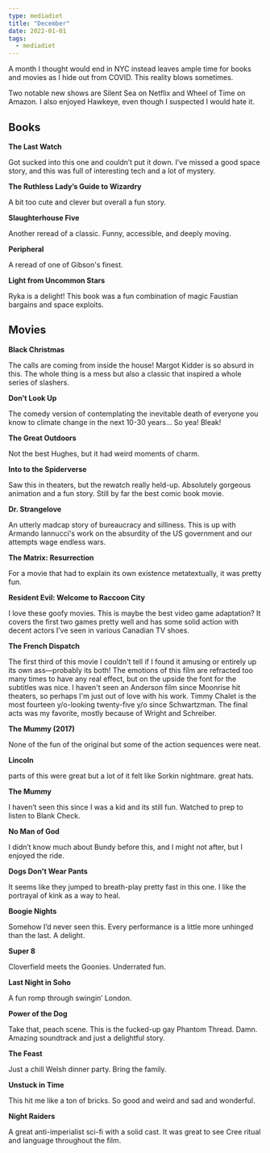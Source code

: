 ```yaml
---
type: mediadiet
title: "December"
date: 2022-01-01
tags:
  - mediadiet
---
```


A month I thought would end in NYC instead leaves ample time for books and movies as I hide out from COVID. This reality blows sometimes.

Two notable new shows are Silent Sea on Netflix and Wheel of Time on Amazon. I also enjoyed Hawkeye, even though I suspected I would hate it.

## Books

**The Last Watch**

Got sucked into this one and couldn’t put it down. I’ve missed a good space story, and this was full of interesting tech and a lot of mystery.

**The Ruthless Lady’s Guide to Wizardry**

A bit too cute and clever but overall a fun story. 

**Slaughterhouse Five**

Another reread of a classic. Funny, accessible, and deeply moving.

**Peripheral**

A reread of one of Gibson's finest.

**‌Light from Uncommon Stars**

Ryka is a delight! This book was a fun combination of magic Faustian bargains and space exploits.

## Movies

**Black Christmas**

The calls are coming from inside the house! Margot Kidder is so absurd in this. The whole thing is a mess but also a classic that inspired a whole series of slashers.

**Don’t Look Up**

The comedy version of contemplating the inevitable death of everyone you know to climate change in the next 10-30 years…
So yea! Bleak!

**The Great Outdoors**

Not the best Hughes, but it had weird moments of charm.

**Into to the Spiderverse**

Saw this in theaters, but the rewatch really held-up. Absolutely gorgeous animation and a fun story. Still by far the best comic book movie.

**Dr. Strangelove**

An utterly madcap story of bureaucracy and silliness. This is up with Armando Iannucci's work on the absurdity of the US government and our attempts wage endless wars.

**The Matrix: Resurrection**

For a movie that had to explain its own existence metatextually, it was pretty fun.

**Resident Evil: Welcome to Raccoon City**

I love these goofy movies. This is maybe the best video game adaptation? It covers the first two games pretty well and has some solid action with decent actors I’ve seen in various Canadian TV shoes.

**The French Dispatch**

The first third of this movie I couldn't tell if I found it amusing or entirely up its own ass—probably its both! The emotions of this film are refracted too many times to have any real effect, but on the upside the font for the subtitles was nice. I haven't seen an Anderson film since Moonrise hit theaters, so perhaps I'm just out of love with his work. Timmy Chalet is the most fourteen y/o-looking twenty-five y/o since Schwartzman. The final acts was my favorite, mostly because of Wright and Schreiber.

**The Mummy (2017)**

None of the fun of the original but some of the action sequences were neat.

**Lincoln**

parts of this were great but a lot of it felt like Sorkin nightmare.
great hats.

**The Mummy**

I haven’t seen this since I was a kid and its still fun. Watched to prep to listen to Blank Check. 

**No Man of God**

I didn’t know much about Bundy before this, and I might not after, but I enjoyed the ride.

**Dogs Don't Wear Pants**

It seems like they jumped to breath-play pretty fast in this one. I like the portrayal of kink as a way to heal.

**Boogie Nights**

Somehow I’d never seen this. Every performance is a little more unhinged than the last. A delight.

**Super 8**

Cloverfield meets the Goonies. Underrated fun.

**Last Night in Soho**

A fun romp through swingin’ London.

**Power of the Dog**

Take that, peach scene. This is the fucked-up gay Phantom Thread.
Damn.
Amazing soundtrack and just a delightful story.

**The Feast**

Just a chill Welsh dinner party. Bring the family.

**Unstuck in Time**

This hit me like a ton of bricks. So good and weird and sad and wonderful.

**Night Raiders**

A great anti-imperialist sci-fi with a solid cast. It was great to see Cree ritual and language throughout the film.